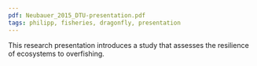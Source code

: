 ```yaml
---
pdf: Neubauer_2015_DTU-presentation.pdf
tags: philipp, fisheries, dragonfly, presentation
---
```

This research presentation introduces a study that assesses the resilience of ecosystems to overfishing.
